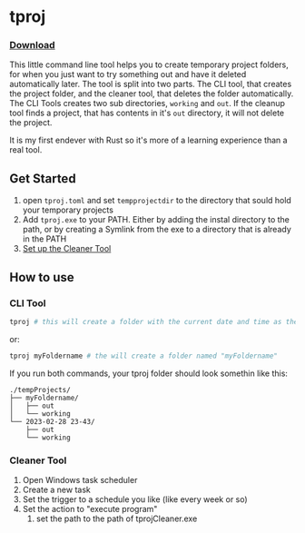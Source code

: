 # tproj

### [Download](https://github.com/gertminov/tproj/releases/latest)

This little command line tool helps you to create temporary project folders, for
when you just want to try something out and have it deleted automatically later.
The tool is split into two parts. The CLI tool, that creates the project folder,
and the cleaner tool, that deletes the folder automatically.
The CLI Tools creates two sub directories, `working` and `out`.
If the cleanup tool finds a project, that has contents in it's `out` directory,
it will not delete the project.

It is my first endever with Rust so it's more of a learning experience than a
real tool.

## Get Started

1. open `tproj.toml` and set `tempprojectdir` to the directory that sould hold your temporary projects
2. Add `tproj.exe` to your PATH. Either by adding the instal directory to the path,
or by creating a Symlink from the exe to a directory that is already in the PATH
3. [Set up the Cleaner Tool](#cleaner-tool)

## How to use

### CLI Tool

```sh
tproj # this will create a folder with the current date and time as the name
```

or:

```sh
tproj myFoldername # the will create a folder named "myFoldername"
```

If you run both commands, your tproj folder should look somethin like this:

```
./tempProjects/
├── myFoldername/
│   ├── out
│   └── working
└── 2023-02-28 23-43/
    ├── out
    └── working
```


### Cleaner Tool
1. Open Windows task scheduler
2. Create a new task
3. Set the trigger to a schedule you like (like every week or so)
4. Set the action to "execute program" 
      1. set the path to the path of tprojCleaner.exe
